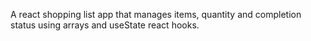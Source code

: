 A react shopping list app that manages items, quantity and completion status using arrays and useState react hooks. 